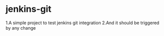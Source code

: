 # jenkins-git
1.A simple project to test jenkins git integration
2.And it should be triggered by any change
